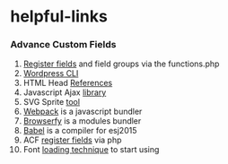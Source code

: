 # helpful-links

### Advance Custom Fields
1. [Register fields](http://www.advancedcustomfields.com/resources/register-fields-via-php/) and field groups via the functions.php
2. [Wordpress CLI](https://github.com/wp-cli/wp-cli) 
2. HTML Head [References](https://github.com/joshbuchea/HEAD)
3. Javascript Ajax [library](https://github.com/visionmedia/superagent) 
4. SVG Sprite [tool](https://www.npmjs.com/package/gulp-svgstore)
5. [Webpack](https://webpack.github.io/) is a javascript bundler
6. [Browserfy](http://browserify.org/) is a modules bundler
7. [Babel](http://browserify.org/) is a compiler for esj2015
8. ACF [register fields](https://www.advancedcustomfields.com/resources/register-fields-via-php/) via php
9. Font [loading technique](https://www.filamentgroup.com/lab/font-events.html) to start using
